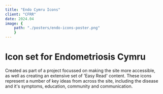 ```yaml
---
title: "Endo Cymru Icons"
client: "CFRR"
date: 2024.04
image: { 
	path: "./posters/endo-icons-poster.png" 
	}
---
```


# Icon set for Endometriosis Cymru

Created as part of a project focussed on making the site more accessible, as well as creating an extensive set of 'Easy Read' content. These icons represent a number of key ideas from across the site, including the disease and it's symptoms, education, community and communication.
